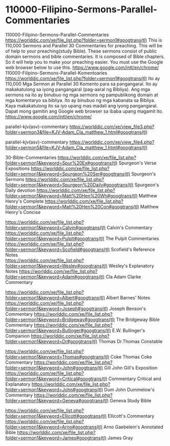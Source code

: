 # 110000-Filipino-Sermons-Parallel-Commentaries
110000-Filipino-Sermons-Parallel-Commentaries  https://worlddic.com/xe/file_list.php?folder=sermon1#googtrans(tl)  This is 110,000 Sermons and Parallel 30 Commentaries for preaching. This will be of help to your preaching(study Bible).  These sermons consist of public domain sermons and bible commentaries. It is composed of Bible chapters.  So it will help you to make your preaching easier. You must use the Google web browser below to use this. https://www.google.com/intl/en/chrome/  110000-Filipino-Sermons-Parallel-Komentoaries https://worlddic.com/xe/file_list.php?folder=sermon1#googtrans(tl) Ito ay 110,000 Mga Sermon at Parallel 30 Komento para sa pangangaral. Ito ay makakatulong sa iyong pangangaral (pag-aaral ng Bibliya). Ang mga sermons na ito ay binubuo ng mga sermons ng pampublikong domain at mga komentaryo sa bibliya. Ito ay binubuo ng mga kabanata sa Bibliya. Kaya makakatulong ito sa iyo upang mas madali ang iyong pangangaral. Dapat mong gamitin ang Google web browser sa ibaba upang magamit ito. https://www.google.com/intl/en/chrome/


parallel-kjv(asv)-commentary
https://worlddic.com/xe/view_file3.php?folder=sermon3&file=KJV-Adam_Cla_matthew_1.html#googtrans(tl) 

parallel-kjv(asv)-commentary
https://worlddic.com/xe/view_file4.php?folder=sermon5&file=KJV-Adam_Cla_matthew_1.html#googtrans(tl)

30-Bible-Commentaries
 https://worlddic.com/xe/file_list.php?folder=sermon1&keyword=Spur%20Ex#googtrans(tl) Spurgeon's Verse Expositions 
 https://worlddic.com/xe/file_list.php?folder=sermon1&keyword=Spurgeon%20Ser#googtrans(tl) Spurgeon's Sermons 
 https://worlddic.com/xe/file_list.php?folder=sermon1&keyword=Spurgeon%20Daily#googtrans(tl) Spurgeon's Daily devotion 
 https://worlddic.com/xe/file_list.php?folder=sermon1&keyword=Matt%20Hen%20Wh#googtrans(tl) Matthew Henry's Complete 
 https://worlddic.com/xe/file_list.php?folder=sermon1&keyword=Matt%20Hen%20Con#googtrans(tl) Matthew Henry's Concise 

 https://worlddic.com/xe/file_list.php?folder=sermon1&keyword=Calvin#googtrans(tl) Calvin's Commentary  
 https://worlddic.com/xe/file_list.php?folder=sermon1&keyword=Pulpit#googtrans(tl) The Pulpit Commentaries 
 https://worlddic.com/xe/file_list.php?folder=sermon1&keyword=Scofield#googtrans(tl) Scofield's Reference Notes  
 https://worlddic.com/xe/file_list.php?folder=sermon1&keyword=Wesley#googtrans(tl) Wesley's Explanatory Notes 
 https://worlddic.com/xe/file_list.php?folder=sermon1&keyword=Adam#googtrans(tl) Cla Adam Clarke Commentary 

 https://worlddic.com/xe/file_list.php?folder=sermon1&keyword=Albert#googtrans(tl) Albert Barnes' Notes 
 https://worlddic.com/xe/file_list.php?folder=sermon1&keyword=Joseph#googtrans(tl) Joseph Benson's Commentary 
 https://worlddic.com/xe/file_list.php?folder=sermon1&keyword=Bridgeway#googtrans(tl) The Bridgeway Bible Commentary 
 https://worlddic.com/xe/file_list.php?folder=sermon1&keyword=Bullinger#googtrans(tl) E.W. Bullinger's Companion 
 https://worlddic.com/xe/file_list.php?folder=sermon1&keyword=Dr#googtrans(tl) Thomas Dr.Thomas Constable 
 
 https://worlddic.com/xe/file_list.php?folder=sermon1&keyword=Thomas#googtrans(tl) Coke Thomas Coke Commentary 
 https://worlddic.com/xe/file_list.php?folder=sermon1&keyword=John#googtrans(tl) Gill John Gill's Exposition 
 https://worlddic.com/xe/file_list.php?folder=sermon1&keyword=Critical#googtrans(tl) Commentary Critical and Explanatory 
 https://worlddic.com/xe/file_list.php?folder=sermon1&keyword=John#googtrans(tl) Dum John Dummelow's Commentary 
 https://worlddic.com/xe/file_list.php?folder=sermon1&keyword=Geneva#googtrans(tl) Geneva Study Bible 
 
 https://worlddic.com/xe/file_list.php?folder=sermon1&keyword=Ellicott#googtrans(tl) Ellicott's Commentary 
 https://worlddic.com/xe/file_list.php?folder=sermon1&keyword=Arno#googtrans(tl) Arno Gaebelein's Annotated Bible 
 https://worlddic.com/xe/file_list.php?folder=sermon1&keyword=James#googtrans(tl) James Gray 
 
